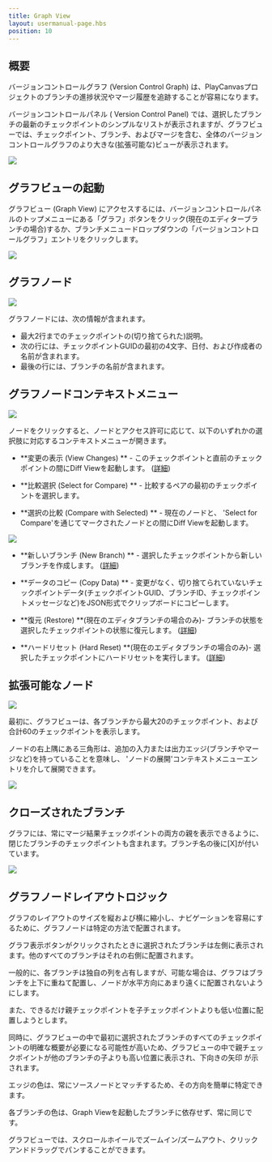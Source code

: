```yaml
---
title: Graph View
layout: usermanual-page.hbs
position: 10
---
```


## 概要

バージョンコントロールグラフ (Version Control Graph) は、PlayCanvasプロジェクトのブランチの進捗状況やマージ履歴を追跡することが容易になります。

バージョンコントロールパネル ( Version Control Panel) では、選択したブランチの最新のチェックポイントのシンプルなリストが表示されますが、グラフビューでは、チェックポイント、ブランチ、およびマージを含む、全体のバージョンコントロールグラフのより大きな(拡張可能な)ビューが表示されます。

![][overview-image]

## グラフビューの起動

グラフビュー (Graph View) にアクセスするには、バージョンコントロールパネルのトップメニューにある「グラフ」ボタンをクリック(現在のエディターブランチの場合)するか、ブランチメニュードロップダウンの「バージョンコントロールグラフ」エントリをクリックします。

![][access-buttons-image]

## グラフノード

![][commit-node-image]

グラフノードには、次の情報が含まれます。

- 最大2行までのチェックポイントの(切り捨てられた)説明。
- 次の行には、チェックポイントGUIDの最初の4文字、日付、および作成者の名前が含まれます。
- 最後の行には、ブランチの名前が含まれます。

## グラフノードコンテキストメニュー

![][context-menu-image]

ノードをクリックすると、ノードとアクセス許可に応じて、以下のいずれかの選択肢に対応するコンテキストメニューが開きます。

- **変更の表示 (View Changes) ** - このチェックポイントと直前のチェックポイントの間にDiff Viewを起動します。 ([詳細][view-changes])

- **比較選択 (Select for Compare) ** - 比較するペアの最初のチェックポイントを選択します。

- **選択の比較 (Compare with Selected) ** - 現在のノードと、 'Select for Compare'を通じてマークされたノードとの間にDiff Viewを起動します。

![][compare-checkpoints-example]

- **新しいブランチ (New Branch) ** - 選択したチェックポイントから新しいブランチを作成します。 ([詳細][new-branch])

- **データのコピー (Copy Data) ** - 変更がなく、切り捨てられていないチェックポイントデータ(チェックポイントGUID、ブランチID、チェックポイントメッセージなど)をJSON形式でクリップボードにコピーします。

- **復元 (Restore) **(現在のエディタブランチの場合のみ)- ブランチの状態を選択したチェックポイントの状態に復元します。 ([詳細][restore-checkpoint])

- **ハードリセット (Hard Reset) **(現在のエディタブランチの場合のみ)- 選択したチェックポイントにハードリセットを実行します。 ([詳細][hard-reset])

## 拡張可能なノード

![][node-expand-image]

最初に、グラフビューは、各ブランチから最大20のチェックポイント、および合計60のチェックポイントを表示します。

ノードの右上隅にある三角形は、追加の入力または出力エッジ(ブランチやマージなど)を持っていることを意味し、 'ノードの展開'コンテキストメニューエントリを介して展開できます。

![][node-expand-example]

## クローズされたブランチ

グラフには、常にマージ結果チェックポイントの両方の親を表示できるように、閉じたブランチのチェックポイントも含まれます。ブランチ名の後に[X]が付いています。

![][closed-branches-image]

## グラフノードレイアウトロジック

グラフのレイアウトのサイズを縦および横に縮小し、ナビゲーションを容易にするために、グラフノードは特定の方法で配置されます。

グラフ表示ボタンがクリックされたときに選択されたブランチは左側に表示されます。他のすべてのブランチはそれの右側に配置されます。

一般的に、各ブランチは独自の列を占有しますが、可能な場合は、グラフはブランチを上下に重ねて配置し、ノードが水平方向にあまり遠くに配置されないようにします。

また、できるだけ親チェックポイントを子チェックポイントよりも低い位置に配置しようとします。

同時に、グラフビューの中で最初に選択されたブランチのすべてのチェックポイントの明確な概要が必要になる可能性が高いため、グラフビューの中で親チェックポイントが他のブランチの子よりも高い位置に表示され、下向きの矢印 が示されます。

エッジの色は、常にソースノードとマッチするため、その方向を簡単に特定できます。

各ブランチの色は、Graph Viewを起動したブランチに依存せず、常に同じです。

グラフビューでは、スクロールホイールでズームイン/ズームアウト、クリックアンドドラッグでパンすることができます。

[overview-image]: /images/user-manual/version-control/graph-view/overview.png
[closed-branches-image]: /images/user-manual/version-control/graph-view/closed-branches.png
[commit-node-image]: /images/user-manual/version-control/graph-view/commit-node.png
[node-expand-image]: /images/user-manual/version-control/graph-view/node-expand.png
[access-buttons-image]: /images/user-manual/version-control/graph-view/access-buttons.png
[node-expand-example]: /images/user-manual/version-control/graph-view/node-expand-example.gif
[compare-checkpoints-example]: /images/user-manual/version-control/graph-view/compare-checkpoints-example.gif
[context-menu-image]: /images/user-manual/version-control/graph-view/context-menu.png

[view-changes]: /user-manual/version-control/changes/
[new-branch]: /user-manual/version-control/branches/#creating-a-new-branch
[restore-checkpoint]: /user-manual/version-control/checkpoints/#restoring-a-checkpoint
[hard-reset]: /user-manual/version-control/checkpoints/#restoring-a-checkpoint